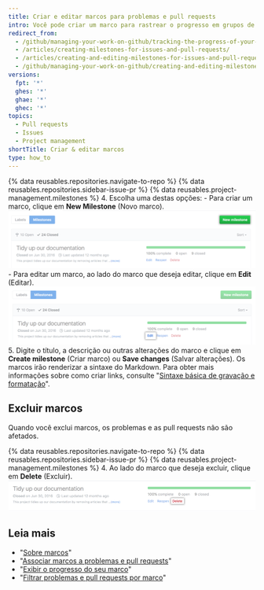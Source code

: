 ```yaml
---
title: Criar e editar marcos para problemas e pull requests
intro: Você pode criar um marco para rastrear o progresso em grupos de problemas ou pull requests em um repositório.
redirect_from:
  - /github/managing-your-work-on-github/tracking-the-progress-of-your-work-with-milestones/creating-and-editing-milestones-for-issues-and-pull-requests
  - /articles/creating-milestones-for-issues-and-pull-requests/
  - /articles/creating-and-editing-milestones-for-issues-and-pull-requests
  - /github/managing-your-work-on-github/creating-and-editing-milestones-for-issues-and-pull-requests
versions:
  fpt: '*'
  ghes: '*'
  ghae: '*'
  ghec: '*'
topics:
  - Pull requests
  - Issues
  - Project management
shortTitle: Criar & editar marcos
type: how_to
---
```


{% data reusables.repositories.navigate-to-repo %}
{% data reusables.repositories.sidebar-issue-pr %}
{% data reusables.project-management.milestones %}
4. Escolha uma destas opções:
    - Para criar um marco, clique em **New Milestone** (Novo marco). ![Botão New milestone (Novo marco)](/assets/images/help/repository/new-milestone.png)
    - Para editar um marco, ao lado do marco que deseja editar, clique em **Edit** (Editar). ![Opção para editar marco](/assets/images/help/repository/edit-milestone.png)
5. Digite o título, a descrição ou outras alterações do marco e clique em **Create milestone** (Criar marco) ou **Save changes** (Salvar alterações). Os marcos irão renderizar a sintaxe do Markdown. Para obter mais informações sobre como criar links, consulte "[Sintaxe básica de gravação e formatação](/github/writing-on-github/basic-writing-and-formatting-syntax)".

## Excluir marcos

Quando você exclui marcos, os problemas e as pull requests não são afetados.

{% data reusables.repositories.navigate-to-repo %}
{% data reusables.repositories.sidebar-issue-pr %}
{% data reusables.project-management.milestones %}
4. Ao lado do marco que deseja excluir, clique em **Delete** (Excluir). ![Opção para excluir marco](/assets/images/help/repository/delete-milestone.png)

## Leia mais

- "[Sobre marcos](/articles/about-milestones)"
- "[Associar marcos a problemas e pull requests](/articles/associating-milestones-with-issues-and-pull-requests)"
- "[Exibir o progresso do seu marco](/articles/viewing-your-milestone-s-progress)"
- "[Filtrar problemas e pull requests por marco](/articles/filtering-issues-and-pull-requests-by-milestone)"
